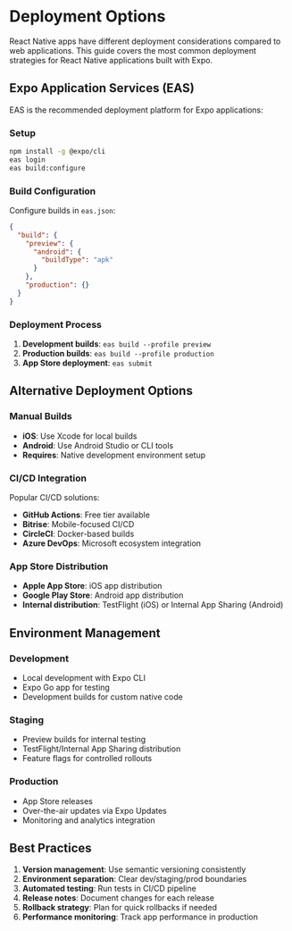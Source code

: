# Deployment Options

React Native apps have different deployment considerations compared to web applications. This guide covers the most common deployment strategies for React Native applications built with Expo.

## Expo Application Services (EAS)

EAS is the recommended deployment platform for Expo applications:

### Setup
```bash
npm install -g @expo/cli
eas login
eas build:configure
```

### Build Configuration
Configure builds in `eas.json`:
```json
{
  "build": {
    "preview": {
      "android": {
        "buildType": "apk"
      }
    },
    "production": {}
  }
}
```

### Deployment Process
1. **Development builds**: `eas build --profile preview`
2. **Production builds**: `eas build --profile production`
3. **App Store deployment**: `eas submit`

## Alternative Deployment Options

### Manual Builds
- **iOS**: Use Xcode for local builds
- **Android**: Use Android Studio or CLI tools
- **Requires**: Native development environment setup

### CI/CD Integration
Popular CI/CD solutions:
- **GitHub Actions**: Free tier available
- **Bitrise**: Mobile-focused CI/CD
- **CircleCI**: Docker-based builds
- **Azure DevOps**: Microsoft ecosystem integration

### App Store Distribution
- **Apple App Store**: iOS app distribution
- **Google Play Store**: Android app distribution
- **Internal distribution**: TestFlight (iOS) or Internal App Sharing (Android)

## Environment Management

### Development
- Local development with Expo CLI
- Expo Go app for testing
- Development builds for custom native code

### Staging
- Preview builds for internal testing
- TestFlight/Internal App Sharing distribution
- Feature flags for controlled rollouts

### Production
- App Store releases
- Over-the-air updates via Expo Updates
- Monitoring and analytics integration

## Best Practices

1. **Version management**: Use semantic versioning consistently
2. **Environment separation**: Clear dev/staging/prod boundaries
3. **Automated testing**: Run tests in CI/CD pipeline
4. **Release notes**: Document changes for each release
5. **Rollback strategy**: Plan for quick rollbacks if needed
6. **Performance monitoring**: Track app performance in production